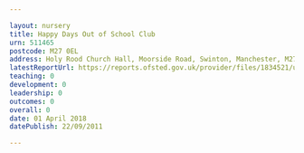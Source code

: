 ```yaml
---

layout: nursery
title: Happy Days Out of School Club
urn: 511465
postcode: M27 0EL
address: Holy Rood Church Hall, Moorside Road, Swinton, Manchester, M27 0EL
latestReportUrl: https://reports.ofsted.gov.uk/provider/files/1834521/urn/511465.pdf
teaching: 0
development: 0
leadership: 0
outcomes: 0
overall: 0
date: 01 April 2018 
datePublish: 22/09/2011

---
```

